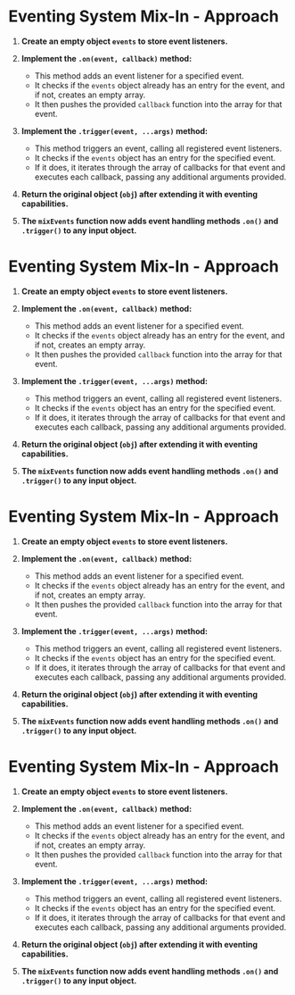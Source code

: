 # Eventing System Mix-In - Approach

1. **Create an empty object `events` to store event listeners.**

2. **Implement the `.on(event, callback)` method:**
   - This method adds an event listener for a specified event.
   - It checks if the `events` object already has an entry for the event, and if not, creates an empty array.
   - It then pushes the provided `callback` function into the array for that event.

3. **Implement the `.trigger(event, ...args)` method:**
   - This method triggers an event, calling all registered event listeners.
   - It checks if the `events` object has an entry for the specified event.
   - If it does, it iterates through the array of callbacks for that event and executes each callback, passing any additional arguments provided.

4. **Return the original object (`obj`) after extending it with eventing capabilities.**

5. **The `mixEvents` function now adds event handling methods `.on()` and `.trigger()` to any input object.**
# Eventing System Mix-In - Approach

1. **Create an empty object `events` to store event listeners.**

2. **Implement the `.on(event, callback)` method:**
   - This method adds an event listener for a specified event.
   - It checks if the `events` object already has an entry for the event, and if not, creates an empty array.
   - It then pushes the provided `callback` function into the array for that event.

3. **Implement the `.trigger(event, ...args)` method:**
   - This method triggers an event, calling all registered event listeners.
   - It checks if the `events` object has an entry for the specified event.
   - If it does, it iterates through the array of callbacks for that event and executes each callback, passing any additional arguments provided.

4. **Return the original object (`obj`) after extending it with eventing capabilities.**

5. **The `mixEvents` function now adds event handling methods `.on()` and `.trigger()` to any input object.**
# Eventing System Mix-In - Approach

1. **Create an empty object `events` to store event listeners.**

2. **Implement the `.on(event, callback)` method:**
   - This method adds an event listener for a specified event.
   - It checks if the `events` object already has an entry for the event, and if not, creates an empty array.
   - It then pushes the provided `callback` function into the array for that event.

3. **Implement the `.trigger(event, ...args)` method:**
   - This method triggers an event, calling all registered event listeners.
   - It checks if the `events` object has an entry for the specified event.
   - If it does, it iterates through the array of callbacks for that event and executes each callback, passing any additional arguments provided.

4. **Return the original object (`obj`) after extending it with eventing capabilities.**

5. **The `mixEvents` function now adds event handling methods `.on()` and `.trigger()` to any input object.**
# Eventing System Mix-In - Approach

1. **Create an empty object `events` to store event listeners.**

2. **Implement the `.on(event, callback)` method:**
   - This method adds an event listener for a specified event.
   - It checks if the `events` object already has an entry for the event, and if not, creates an empty array.
   - It then pushes the provided `callback` function into the array for that event.

3. **Implement the `.trigger(event, ...args)` method:**
   - This method triggers an event, calling all registered event listeners.
   - It checks if the `events` object has an entry for the specified event.
   - If it does, it iterates through the array of callbacks for that event and executes each callback, passing any additional arguments provided.

4. **Return the original object (`obj`) after extending it with eventing capabilities.**

5. **The `mixEvents` function now adds event handling methods `.on()` and `.trigger()` to any input object.**
